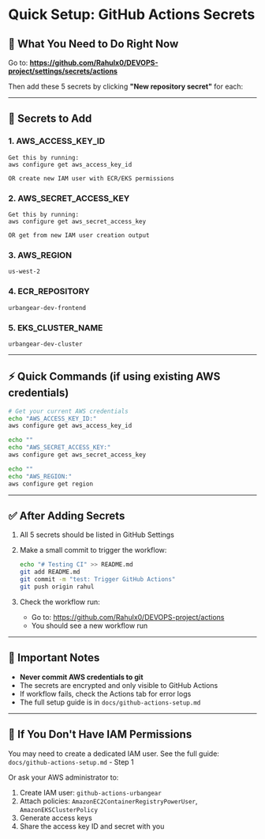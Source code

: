 # Quick Setup: GitHub Actions Secrets

## 🎯 What You Need to Do Right Now

Go to: **https://github.com/Rahulx0/DEVOPS-project/settings/secrets/actions**

Then add these 5 secrets by clicking **"New repository secret"** for each:

---

## 📝 Secrets to Add

### 1. AWS_ACCESS_KEY_ID
```
Get this by running:
aws configure get aws_access_key_id

OR create new IAM user with ECR/EKS permissions
```

### 2. AWS_SECRET_ACCESS_KEY
```
Get this by running:
aws configure get aws_secret_access_key

OR get from new IAM user creation output
```

### 3. AWS_REGION
```
us-west-2
```

### 4. ECR_REPOSITORY
```
urbangear-dev-frontend
```

### 5. EKS_CLUSTER_NAME
```
urbangear-dev-cluster
```

---

## ⚡ Quick Commands (if using existing AWS credentials)

```bash
# Get your current AWS credentials
echo "AWS_ACCESS_KEY_ID:"
aws configure get aws_access_key_id

echo ""
echo "AWS_SECRET_ACCESS_KEY:"
aws configure get aws_secret_access_key

echo ""
echo "AWS_REGION:"
aws configure get region
```

---

## ✅ After Adding Secrets

1. All 5 secrets should be listed in GitHub Settings
2. Make a small commit to trigger the workflow:
   ```bash
   echo "# Testing CI" >> README.md
   git add README.md
   git commit -m "test: Trigger GitHub Actions"
   git push origin rahul
   ```

3. Check the workflow run:
   - Go to: https://github.com/Rahulx0/DEVOPS-project/actions
   - You should see a new workflow run

---

## 🚨 Important Notes

- **Never commit AWS credentials to git**
- The secrets are encrypted and only visible to GitHub Actions
- If workflow fails, check the Actions tab for error logs
- The full setup guide is in `docs/github-actions-setup.md`

---

## 🐛 If You Don't Have IAM Permissions

You may need to create a dedicated IAM user. See the full guide:
`docs/github-actions-setup.md` - Step 1

Or ask your AWS administrator to:
1. Create IAM user: `github-actions-urbangear`
2. Attach policies: `AmazonEC2ContainerRegistryPowerUser`, `AmazonEKSClusterPolicy`
3. Generate access keys
4. Share the access key ID and secret with you

